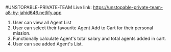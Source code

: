 #UNSTOPABLE-PRIVATE-TEAM
Live link: https://unstopable-private-team-a8-by-jahid646.netlify.app

1. User can view all Agent List  
2. User can select their favourite Agent Add to Cart for their personal mission.
3. Functionally calculate Agent's total salary and total agents added in cart.
4. User can see added Agent's List.
